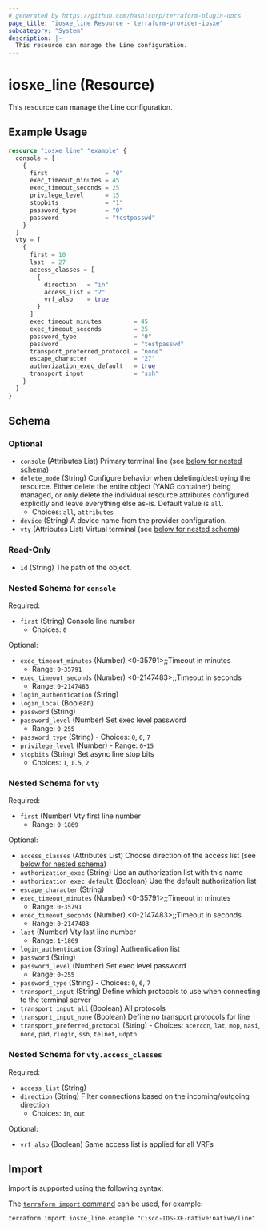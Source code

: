 ```yaml
---
# generated by https://github.com/hashicorp/terraform-plugin-docs
page_title: "iosxe_line Resource - terraform-provider-iosxe"
subcategory: "System"
description: |-
  This resource can manage the Line configuration.
---
```


# iosxe_line (Resource)

This resource can manage the Line configuration.

## Example Usage

```terraform
resource "iosxe_line" "example" {
  console = [
    {
      first                = "0"
      exec_timeout_minutes = 45
      exec_timeout_seconds = 25
      privilege_level      = 15
      stopbits             = "1"
      password_type        = "0"
      password             = "testpasswd"
    }
  ]
  vty = [
    {
      first = 10
      last  = 27
      access_classes = [
        {
          direction   = "in"
          access_list = "2"
          vrf_also    = true
        }
      ]
      exec_timeout_minutes         = 45
      exec_timeout_seconds         = 25
      password_type                = "0"
      password                     = "testpasswd"
      transport_preferred_protocol = "none"
      escape_character             = "27"
      authorization_exec_default   = true
      transport_input              = "ssh"
    }
  ]
}
```

<!-- schema generated by tfplugindocs -->
## Schema

### Optional

- `console` (Attributes List) Primary terminal line (see [below for nested schema](#nestedatt--console))
- `delete_mode` (String) Configure behavior when deleting/destroying the resource. Either delete the entire object (YANG container) being managed, or only delete the individual resource attributes configured explicitly and leave everything else as-is. Default value is `all`.
  - Choices: `all`, `attributes`
- `device` (String) A device name from the provider configuration.
- `vty` (Attributes List) Virtual terminal (see [below for nested schema](#nestedatt--vty))

### Read-Only

- `id` (String) The path of the object.

<a id="nestedatt--console"></a>
### Nested Schema for `console`

Required:

- `first` (String) Console line number
  - Choices: `0`

Optional:

- `exec_timeout_minutes` (Number) <0-35791>;;Timeout in minutes
  - Range: `0`-`35791`
- `exec_timeout_seconds` (Number) <0-2147483>;;Timeout in seconds
  - Range: `0`-`2147483`
- `login_authentication` (String)
- `login_local` (Boolean)
- `password` (String)
- `password_level` (Number) Set exec level password
  - Range: `0`-`255`
- `password_type` (String) - Choices: `0`, `6`, `7`
- `privilege_level` (Number) - Range: `0`-`15`
- `stopbits` (String) Set async line stop bits
  - Choices: `1`, `1.5`, `2`


<a id="nestedatt--vty"></a>
### Nested Schema for `vty`

Required:

- `first` (Number) Vty first line number
  - Range: `0`-`1869`

Optional:

- `access_classes` (Attributes List) Choose direction of the access list (see [below for nested schema](#nestedatt--vty--access_classes))
- `authorization_exec` (String) Use an authorization list with this name
- `authorization_exec_default` (Boolean) Use the default authorization list
- `escape_character` (String)
- `exec_timeout_minutes` (Number) <0-35791>;;Timeout in minutes
  - Range: `0`-`35791`
- `exec_timeout_seconds` (Number) <0-2147483>;;Timeout in seconds
  - Range: `0`-`2147483`
- `last` (Number) Vty last line number
  - Range: `1`-`1869`
- `login_authentication` (String) Authentication list
- `password` (String)
- `password_level` (Number) Set exec level password
  - Range: `0`-`255`
- `password_type` (String) - Choices: `0`, `6`, `7`
- `transport_input` (String) Define which protocols to use when connecting to the terminal server
- `transport_input_all` (Boolean) All protocols
- `transport_input_none` (Boolean) Define no transport protocols for line
- `transport_preferred_protocol` (String) - Choices: `acercon`, `lat`, `mop`, `nasi`, `none`, `pad`, `rlogin`, `ssh`, `telnet`, `udptn`

<a id="nestedatt--vty--access_classes"></a>
### Nested Schema for `vty.access_classes`

Required:

- `access_list` (String)
- `direction` (String) Filter connections based on the incoming/outgoing direction
  - Choices: `in`, `out`

Optional:

- `vrf_also` (Boolean) Same access list is applied for all VRFs

## Import

Import is supported using the following syntax:

The [`terraform import` command](https://developer.hashicorp.com/terraform/cli/commands/import) can be used, for example:

```shell
terraform import iosxe_line.example "Cisco-IOS-XE-native:native/line"
```
